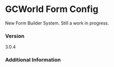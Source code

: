 # GCWorld Form Config

New Form Builder System.  Still a work in progress.




### Version
3.0.4

### Additional Information
